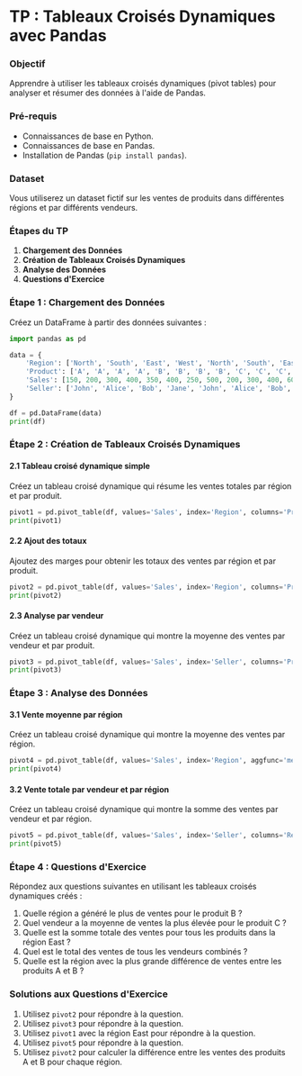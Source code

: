 # TP : Tableaux Croisés Dynamiques avec Pandas

### Objectif
Apprendre à utiliser les tableaux croisés dynamiques (pivot tables) pour analyser et résumer des données à l'aide de Pandas.

### Pré-requis
- Connaissances de base en Python.
- Connaissances de base en Pandas.
- Installation de Pandas (`pip install pandas`).

### Dataset
Vous utiliserez un dataset fictif sur les ventes de produits dans différentes régions et par différents vendeurs.

### Étapes du TP

1. **Chargement des Données**
2. **Création de Tableaux Croisés Dynamiques**
3. **Analyse des Données**
4. **Questions d'Exercice**

### Étape 1 : Chargement des Données

Créez un DataFrame à partir des données suivantes :

```python
import pandas as pd

data = {
    'Region': ['North', 'South', 'East', 'West', 'North', 'South', 'East', 'West', 'North', 'South', 'East', 'West'],
    'Product': ['A', 'A', 'A', 'A', 'B', 'B', 'B', 'B', 'C', 'C', 'C', 'C'],
    'Sales': [150, 200, 300, 400, 350, 400, 250, 500, 200, 300, 400, 600],
    'Seller': ['John', 'Alice', 'Bob', 'Jane', 'John', 'Alice', 'Bob', 'Jane', 'John', 'Alice', 'Bob', 'Jane']
}

df = pd.DataFrame(data)
print(df)
```

### Étape 2 : Création de Tableaux Croisés Dynamiques

#### 2.1 Tableau croisé dynamique simple

Créez un tableau croisé dynamique qui résume les ventes totales par région et par produit.

```python
pivot1 = pd.pivot_table(df, values='Sales', index='Region', columns='Product', aggfunc='sum')
print(pivot1)
```

#### 2.2 Ajout des totaux

Ajoutez des marges pour obtenir les totaux des ventes par région et par produit.

```python
pivot2 = pd.pivot_table(df, values='Sales', index='Region', columns='Product', aggfunc='sum', margins=True, margins_name='Total')
print(pivot2)
```

#### 2.3 Analyse par vendeur

Créez un tableau croisé dynamique qui montre la moyenne des ventes par vendeur et par produit.

```python
pivot3 = pd.pivot_table(df, values='Sales', index='Seller', columns='Product', aggfunc='mean')
print(pivot3)
```

### Étape 3 : Analyse des Données

#### 3.1 Vente moyenne par région

Créez un tableau croisé dynamique qui montre la moyenne des ventes par région.

```python
pivot4 = pd.pivot_table(df, values='Sales', index='Region', aggfunc='mean')
print(pivot4)
```

#### 3.2 Vente totale par vendeur et par région

Créez un tableau croisé dynamique qui montre la somme des ventes par vendeur et par région.

```python
pivot5 = pd.pivot_table(df, values='Sales', index='Seller', columns='Region', aggfunc='sum', margins=True, margins_name='Total')
print(pivot5)
```

### Étape 4 : Questions d'Exercice

Répondez aux questions suivantes en utilisant les tableaux croisés dynamiques créés :

1. Quelle région a généré le plus de ventes pour le produit B ?
2. Quel vendeur a la moyenne de ventes la plus élevée pour le produit C ?
3. Quelle est la somme totale des ventes pour tous les produits dans la région East ?
4. Quel est le total des ventes de tous les vendeurs combinés ?
5. Quelle est la région avec la plus grande différence de ventes entre les produits A et B ?

### Solutions aux Questions d'Exercice

1. Utilisez `pivot2` pour répondre à la question.
2. Utilisez `pivot3` pour répondre à la question.
3. Utilisez `pivot1` avec la région East pour répondre à la question.
4. Utilisez `pivot5` pour répondre à la question.
5. Utilisez `pivot2` pour calculer la différence entre les ventes des produits A et B pour chaque région.
